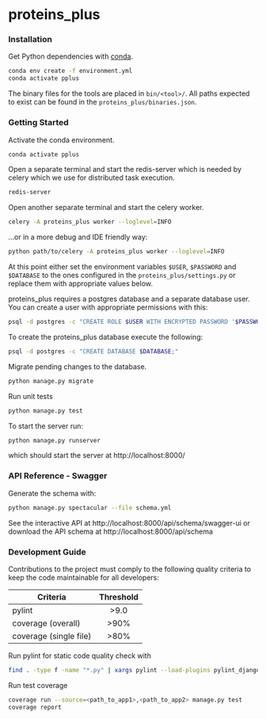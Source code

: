 # proteins_plus


### Installation

Get Python dependencies with [conda](https://docs.conda.io/en/latest/miniconda.html).
```bash
conda env create -f environment.yml
conda activate pplus
```

The binary files for the tools are placed in `bin/<tool>/`. All paths expected to exist can be found in the `proteins_plus/binaries.json`.

### Getting Started

Activate the conda environment.
```bash
conda activate pplus
```

Open a separate terminal and start the redis-server which is needed by celery which
we use for distributed task execution.
```bash
redis-server
```

Open another separate terminal and start the celery worker.
```bash
celery -A proteins_plus worker --loglevel=INFO
```
...or in a more debug and IDE friendly way:
```bash
python path/to/celery -A proteins_plus worker --loglevel=INFO
```

At this point either set the environment variables `$USER`, `$PASSWORD` and
`$DATABASE` to the ones configured in the `proteins_plus/settings.py` or
replace them with appropriate values below.

proteins_plus requires a postgres database and a separate database user.
You can create a user with appropriate permissions with this:
```bash
psql -d postgres -c "CREATE ROLE $USER WITH ENCRYPTED PASSWORD '$PASSWORD'; ALTER ROLE $USER WITH LOGIN CREATEDB;"
```
To create the proteins_plus database execute the following:
```bash
psql -d postgres -c "CREATE DATABASE $DATABASE;"
```

Migrate pending changes to the database.
```bash
python manage.py migrate
```

Run unit tests
```bash
python manage.py test
```

To start the server run:
```bash
python manage.py runserver
```
which should start the server at http://localhost:8000/

### API Reference - Swagger

Generate the schema with:
```bash
python manage.py spectacular --file schema.yml
```

See the interactive API at http://localhost:8000/api/schema/swagger-ui
or download the API schema at http://localhost:8000/api/schema

### Development Guide

Contributions to the project must comply to the following quality criteria to keep the
code maintainable for all developers:

| Criteria               | Threshold     |
| -------------          |:-------------:|
| pylint                 | \>9.0         |
| coverage (overall)     | \>90%         |
| coverage (single file) | \>80%         |


Run pylint for static code quality check with
```bash
find . -type f -name "*.py" | xargs pylint --load-plugins pylint_django --django-settings-module=proteins_plus.settings
```

Run test coverage
```bash
coverage run --source=<path_to_app1>,<path_to_app2> manage.py test
coverage report
```
